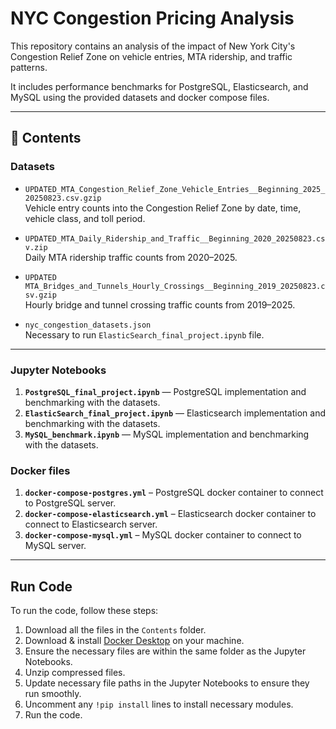 # NYC Congestion Pricing Analysis

This repository contains an analysis of the impact of New York City's Congestion Relief Zone on vehicle entries, MTA ridership, and traffic patterns.  

It includes performance benchmarks for PostgreSQL, Elasticsearch, and MySQL using the provided datasets and docker compose files.

---

## 📂 Contents

### **Datasets**
- `UPDATED_MTA_Congestion_Relief_Zone_Vehicle_Entries__Beginning_2025_20250823.csv.gzip`  
  Vehicle entry counts into the Congestion Relief Zone by date, time, vehicle class, and toll period.

- `UPDATED_MTA_Daily_Ridership_and_Traffic__Beginning_2020_20250823.csv.zip`  
  Daily MTA ridership traffic counts from 2020–2025.

- `UPDATED MTA_Bridges_and_Tunnels_Hourly_Crossings__Beginning_2019_20250823.csv.gzip`  
  Hourly bridge and tunnel crossing traffic counts from 2019–2025.

- `nyc_congestion_datasets.json`  
  Necessary to run `ElasticSearch_final_project.ipynb` file.
---

### **Jupyter Notebooks**
1. **`PostgreSQL_final_project.ipynb`** — PostgreSQL implementation and benchmarking with the datasets.
2. **`ElasticSearch_final_project.ipynb`** — Elasticsearch implementation and benchmarking with the datasets.
3. **`MySQL_benchmark.ipynb`** — MySQL implementation and benchmarking with the datasets.

### **Docker files**
1. **`docker-compose-postgres.yml`** – PostgreSQL docker container to connect to PostgreSQL server.
2. **`docker-compose-elasticsearch.yml`** – Elasticsearch docker container to connect to Elasticsearch server.
3. **`docker-compose-mysql.yml`** – MySQL docker container to connect to MySQL server.

---

## Run Code
To run the code, follow these steps:
1. Download all the files in the `Contents` folder.
2. Download & install [Docker Desktop](https://www.docker.com/products/docker-desktop/) on your machine.
3. Ensure the necessary files are within the same folder as the Jupyter Notebooks.
4. Unzip compressed files.
5. Update necessary file paths in the Jupyter Notebooks to ensure they run smoothly.
6. Uncomment any `!pip install` lines to install necessary modules.
7. Run the code.
